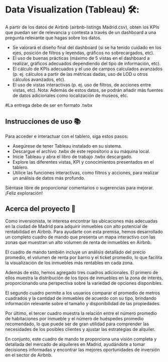 # Data Visualization (Tableau) 🛠️: 

A partir de los datos de Airbnb (airbnb-listings Madrid.csv), obten los KPIs que puedan ser de relevancia y
contesta a través de un dashboard a una pregunta relevante que hagas sobre los datos.

* Se valorará el diseño final del dashboard (si se ha tenido cuidado en los ejes, posición de filtros y
leyendas, gráficos no sobrecargados, etc).
* El uso de buenas prácticas (máximo de 5 vistas en el dashboard a realizar, gráficos adecuados
dependiendo del tipo de información, etc).
* El cálculo de KPIs adecuados y el uso de campos calculados avanzados (p. ej. cálculos a partir de
las métricas dadas, uso de LOD u otros cálculos avanzados, etc).
* El uso de vistas interactivas (p. ej. uso de filtros, de acciones entre vistas, etc).
Nota: Además de estos datos, se podrán añadir más fuentes de datos adicionales como localización de
museos, etc.

#La entrega debe de ser en formato .twbx

## Instrucciones de uso 📚

Para acceder e interactuar con el tablero, siga estos pasos:

* Asegúrese de tener Tableau instalado en su sistema.
* Descargue el archivo .twbx de este repositorio a su máquina local.
* Inicie Tableau y abra el libro de trabajo .twbx descargado.
* Explore las diferentes vistas, KPI y conocimientos presentados en el tablero.
* Utilice las funciones interactivas, como filtros y acciones, para realizar un análisis de datos más profundo.

Siéntase libre de proporcionar comentarios o sugerencias para mejorar. ¡Feliz exploración!

## Acerca del proyecto 🏁

Como inversionista, te interesa encontrar las ubicaciones más adecuadas en la ciudad de Madrid para adquirir inmuebles con alto potencial de rentabilidad en Airbnb. Para ayudarte con esta premisa, hemos desarrollado un completo cuadro de mando que presenta un mapa interactivo con las zonas que muestran un alto volumen de renta de inmuebles en Airbnb.

El cuadro de mando también incluye un análisis detallado del precio promedio, el volumen de renta por barrio y el ticket promedio, lo que facilita la visualización de los inmuebles más rentables en cada zona.

Además de esto, hemos agregado tres cuadros adicionales. El primero de ellos muestra la distribución de los tipos de inmuebles en la zona de interés, proporcionando una perspectiva sobre la variedad de opciones disponibles.

El segundo cuadro permite a los usuarios comparar el promedio de metros cuadrados y la cantidad de inmuebles de acuerdo con su tipo, brindando información relevante sobre el tamaño y disponibilidad de las propiedades.

Por último, el tercer cuadro muestra la relación entre el número promedio de habitaciones por inmueble y el número de huéspedes promedio recomendado, lo que puede ser de gran utilidad para comprender las necesidades de los posibles clientes y ajustar las estrategias de alquiler.

En conjunto, este cuadro de mando te proporciona una visión completa y detallada del mercado de alquileres en Madrid, ayudándote a tomar decisiones informadas y encontrar las mejores oportunidades de inversión en el sector de Airbnb.
